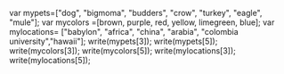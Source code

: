 var mypets=["dog", "bigmoma", "budders", "crow", "turkey", "eagle", "mule"];
var mycolors =[brown, purple, red, yellow, limegreen, blue];
var mylocations= ["babylon", "africa", "china", "arabia", "colombia university","hawaii"];
write(mypets[3]);
write(mypets[5]);
write(mycolors[3]);
write(mycolors[5]);
write(mylocations[3]);
write(mylocations[5]);
